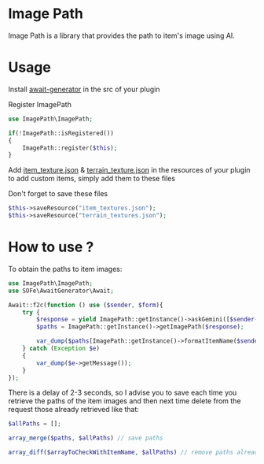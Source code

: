 # Image Path
Image Path is a library that provides the path to item's image using AI.

# Usage
Install [await-generator](https://github.com/SOF3/await-generator) in the src of your plugin

Register ImagePath
```php
use ImagePath\ImagePath;

if(!ImagePath::isRegistered())
{
    ImagePath::register($this);
}
```

Add [item_texture.json](https://github.com/Mojang/bedrock-samples/blob/main/resource_pack/textures/item_texture.json) & [terrain_texture.json](https://github.com/Mojang/bedrock-samples/blob/main/resource_pack/textures/terrain_texture.json) in the resources of your plugin 
to add custom items, simply add them to these files

Don't forget to save these files
```php
$this->saveResource("item_textures.json");
$this->saveResource("terrain_textures.json");
```

# How to use ?
To obtain the paths to item images:
```php
use ImagePath\ImagePath;
use SOFe\AwaitGenerator\Await;

Await::f2c(function () use ($sender, $form){
    try {
        $response = yield ImagePath::getInstance()->askGemini([$sender->getInventory()->getItemInHand()]); // array of items
        $paths = ImagePath::getInstance()->getImagePath($response);

        var_dump($paths[ImagePath::getInstance()->formatItemName($sender->getInventory()->getItemInHand())]); // return the path of your item's image e.g. textures/items/diamond_sword
    } catch (Exception $e) 
    {
        var_dump($e->getMessage());
    }
});
```

There is a delay of 2-3 seconds, so I advise you to save each time you retrieve the paths of the item images and then next time delete from the request those already retrieved like that:
```php
$allPaths = [];

array_merge($paths, $allPaths) // save paths

array_diff($arrayToCheckWithItemName, $allPaths) // remove paths already saved
```

